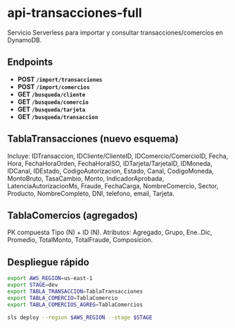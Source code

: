 # api-transacciones-full

Servicio Serverless para importar y consultar transacciones/comercios en DynamoDB.

## Endpoints

- **POST `/import/transacciones`**
- **POST `/import/comercios`**
- **GET `/busqueda/cliente`**
- **GET `/busqueda/comercio`**
- **GET `/busqueda/tarjeta`**
- **GET `/busqueda/transaccion`**

## TablaTransacciones (nuevo esquema)
Incluye: IDTransaccion, IDCliente/ClienteID, IDComercio/ComercioID, Fecha, Hora, FechaHoraOrden, FechaHoraISO,
IDTarjeta/TarjetaID, IDMoneda, IDCanal, IDEstado, CodigoAutorizacion, Estado, Canal, CodigoMoneda,
MontoBruto, TasaCambio, Monto, IndicadorAprobada, LatenciaAutorizacionMs, Fraude, FechaCarga,
NombreComercio, Sector, Producto, NombreCompleto, DNI, telefono, email, Tarjeta.

## TablaComercios (agregados)
PK compuesta Tipo (N) + ID (N). Atributos: Agregado, Grupo, Ene..Dic, Promedio, TotalMonto, TotalFraude, Composicion.

## Despliegue rápido
```bash
export AWS_REGION=us-east-1
export STAGE=dev
export TABLA_TRANSACCION=TablaTransacciones
export TABLA_COMERCIO=TablaComercio
export TABLA_COMERCIOS_AGREG=TablaComercios

sls deploy --region $AWS_REGION --stage $STAGE
```
